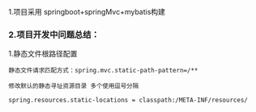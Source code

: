 1.项目采用  springboot+springMvc+mybatis构建

<h3>2.项目开发中问题总结：</h3>
    1.静态文件根路径配置
   
    静态文件请求匹配方式：spring.mvc.static-path-pattern=/**
    
    修改默认的静态寻址资源目录 多个使用逗号分隔
    
    spring.resources.static-locations = classpath:/META-INF/resources/


